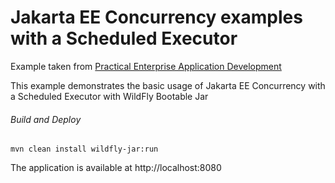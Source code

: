 Jakarta EE Concurrency examples with a Scheduled Executor
=====================================
Example taken from [Practical Enterprise Application Development](http://www.itbuzzpress.com/ebooks/java-ee-7-development-on-wildfly.html)

This example demonstrates the basic usage of Jakarta EE Concurrency with a Scheduled Executor with WildFly Bootable Jar
###### Build and Deploy
```shell
mvn clean install wildfly-jar:run
```

The application is available at http://localhost:8080
